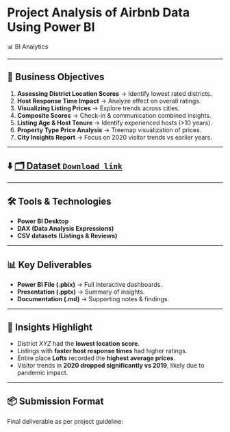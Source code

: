 # Project Analysis of Airbnb Data Using Power BI
📊 BI Analytics

---

## 🎯 Business Objectives
1. **Assessing District Location Scores** → Identify lowest rated districts.  
2. **Host Response Time Impact** → Analyze effect on overall ratings.  
3. **Visualizing Listing Prices** → Explore trends across cities.  
4. **Composite Scores** → Check-in & communication combined insights.  
5. **Listing Age & Host Tenure** → Identify experienced hosts (>10 years).  
6. **Property Type Price Analysis** → Treemap visualization of prices.  
7. **City Insights Report** → Focus on 2020 visitor trends vs earlier years.  

---
## ⬇️ [🗂️ Dataset `Download link` ](https://1drv.ms/f/c/13854197ecb2ada5/EtM0vucO1axDqUP3XTgDwfkBr5fN3QP2Nq5EgTUgqsK1tQ?e=nrcpHV)  
---

## 🛠️ Tools & Technologies
- **Power BI Desktop**
- **DAX (Data Analysis Expressions)**
- **CSV datasets (Listings & Reviews)**

---

## 📊 Key Deliverables
- **Power BI File (.pbix)** → Full interactive dashboards.  
- **Presentation (.pptx)** → Summary of insights.  
- **Documentation (.md)** → Supporting notes & findings.  

---

## 🚀 Insights Highlight
- District *XYZ* had the **lowest location score**.  
- Listings with **faster host response times** had higher ratings.  
- Entire place **Lofts** recorded the **highest average prices**.  
- Visitor trends in **2020 dropped significantly vs 2019**, likely due to pandemic impact.  

---

## 📦 Submission Format
Final deliverable as per project guideline:  
